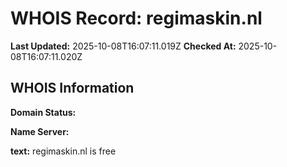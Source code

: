 # WHOIS Record: regimaskin.nl

**Last Updated:** 2025-10-08T16:07:11.019Z
**Checked At:** 2025-10-08T16:07:11.020Z

## WHOIS Information

**Domain Status:** 

**Name Server:** 

**text:** regimaskin.nl is free

